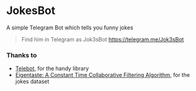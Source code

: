 # JokesBot
A simple Telegram Bot which tells you funny jokes

> Find him in Telegram as Jok3sBot https://telegram.me/Jok3sBot

### Thanks to
- [Telebot](https://github.com/kosmodrey/telebot), for the handy library
- [Eigentaste: A Constant Time Collaborative Filtering Algorithm](http://eigentaste.berkeley.edu/dataset/), for the jokes dataset
